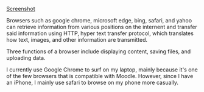 [Screenshot](./Week4.png)

Browsers such as google chrome, microsoft edge, bing, safari, and yahoo can retrieve information from various positions on the internent and transfer said information using HTTP, hyper text transfer protocol, which translates how text, images, and other information are transmitted. 

Three functions of a browser include displaying content, saving files, and uploading data. 

I currently use Google Chrome to surf on my laptop, mainly because it's one of the few browsers that is compatible with Moodle. However, since I have an iPhone, I mainly use safari to browse on my phone more casually. 